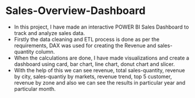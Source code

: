 # Sales-Overview-Dashboard
* In this project, I have made an interactive POWER BI Sales Dashboard to track and analyze sales data.
* Firstly the data cleaning and ETL process is done as per the requirements, DAX was used for creating the Revenue and sales-quantity column.
* When the calculations are done, I have made visualizations and create a dashboard using card, bar chart, line chart, donut chart and slicer.
* With the help of this we can see revenue, total sales-quantity, revenue by city, sales-quantiy by markets, revenue trend, top 5 customer, revenue by zone and also we can see the results in particular year and particular month.

